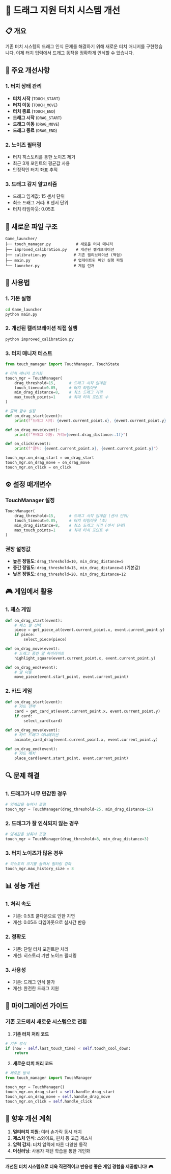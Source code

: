 # 🎯 드래그 지원 터치 시스템 개선

## 📋 개요

기존 터치 시스템의 드래그 인식 문제를 해결하기 위해 새로운 터치 매니저를 구현했습니다. 이제 터치 입력에서 드래그 동작을 정확하게 인식할 수 있습니다.

## 🔧 주요 개선사항

### 1. **터치 상태 관리**
- **터치 시작** (`TOUCH_START`)
- **터치 이동** (`TOUCH_MOVE`) 
- **터치 종료** (`TOUCH_END`)
- **드래그 시작** (`DRAG_START`)
- **드래그 이동** (`DRAG_MOVE`)
- **드래그 종료** (`DRAG_END`)

### 2. **노이즈 필터링**
- 터치 히스토리를 통한 노이즈 제거
- 최근 3개 포인트의 평균값 사용
- 안정적인 터치 좌표 추적

### 3. **드래그 감지 알고리즘**
- 드래그 임계값: 15 센서 단위
- 최소 드래그 거리: 8 센서 단위
- 터치 타임아웃: 0.05초

## 📁 새로운 파일 구조

```
Game_launcher/
├── touch_manager.py           # 새로운 터치 매니저
├── improved_calibration.py    # 개선된 캘리브레이션
├── calibration.py            # 기존 캘리브레이션 (백업)
├── main.py                   # 업데이트된 메인 실행 파일
└── launcher.py               # 게임 런처
```

## 🚀 사용법

### 1. **기본 실행**
```bash
cd Game_launcher
python main.py
```

### 2. **개선된 캘리브레이션 직접 실행**
```bash
python improved_calibration.py
```

### 3. **터치 매니저 테스트**
```python
from touch_manager import TouchManager, TouchState

# 터치 매니저 초기화
touch_mgr = TouchManager(
    drag_threshold=15,      # 드래그 시작 임계값
    touch_timeout=0.05,     # 터치 타임아웃
    min_drag_distance=8,    # 최소 드래그 거리
    max_touch_points=1      # 최대 터치 포인트 수
)

# 콜백 함수 설정
def on_drag_start(event):
    print(f"드래그 시작: {event.current_point.x}, {event.current_point.y}")

def on_drag_move(event):
    print(f"드래그 이동: 거리={event.drag_distance:.1f}")

def on_click(event):
    print(f"클릭: {event.current_point.x}, {event.current_point.y}")

touch_mgr.on_drag_start = on_drag_start
touch_mgr.on_drag_move = on_drag_move
touch_mgr.on_click = on_click
```

## ⚙️ 설정 매개변수

### TouchManager 설정
```python
TouchManager(
    drag_threshold=15,      # 드래그 시작 임계값 (센서 단위)
    touch_timeout=0.05,     # 터치 타임아웃 (초)
    min_drag_distance=8,    # 최소 드래그 거리 (센서 단위)
    max_touch_points=1      # 최대 터치 포인트 수
)
```

### 권장 설정값
- **높은 정밀도**: `drag_threshold=10, min_drag_distance=5`
- **중간 정밀도**: `drag_threshold=15, min_drag_distance=8` (기본값)
- **낮은 정밀도**: `drag_threshold=20, min_drag_distance=12`

## 🎮 게임에서 활용

### 1. **체스 게임**
```python
def on_drag_start(event):
    # 체스 말 선택
    piece = get_piece_at(event.current_point.x, event.current_point.y)
    if piece:
        select_piece(piece)

def on_drag_move(event):
    # 드래그 중인 말 하이라이트
    highlight_square(event.current_point.x, event.current_point.y)

def on_drag_end(event):
    # 말 이동
    move_piece(event.start_point, event.current_point)
```

### 2. **카드 게임**
```python
def on_drag_start(event):
    # 카드 선택
    card = get_card_at(event.current_point.x, event.current_point.y)
    if card:
        select_card(card)

def on_drag_move(event):
    # 카드 드래그 애니메이션
    animate_card_drag(event.current_point.x, event.current_point.y)

def on_drag_end(event):
    # 카드 배치
    place_card(event.start_point, event.current_point)
```

## 🔍 문제 해결

### 1. **드래그가 너무 민감한 경우**
```python
# 임계값을 높여서 조정
touch_mgr = TouchManager(drag_threshold=25, min_drag_distance=15)
```

### 2. **드래그가 잘 인식되지 않는 경우**
```python
# 임계값을 낮춰서 조정
touch_mgr = TouchManager(drag_threshold=8, min_drag_distance=3)
```

### 3. **터치 노이즈가 많은 경우**
```python
# 히스토리 크기를 늘려서 필터링 강화
touch_mgr.max_history_size = 8
```

## 📊 성능 개선

### 1. **처리 속도**
- 기존: 0.5초 쿨다운으로 인한 지연
- 개선: 0.05초 타임아웃으로 실시간 반응

### 2. **정확도**
- 기존: 단일 터치 포인트만 처리
- 개선: 히스토리 기반 노이즈 필터링

### 3. **사용성**
- 기존: 드래그 인식 불가
- 개선: 완전한 드래그 지원

## 🔄 마이그레이션 가이드

### 기존 코드에서 새로운 시스템으로 전환

1. **기존 터치 처리 코드**
```python
# 기존 방식
if (now - self.last_touch_time) < self.touch_cool_down:
    return
```

2. **새로운 터치 처리 코드**
```python
# 새로운 방식
from touch_manager import TouchManager

touch_mgr = TouchManager()
touch_mgr.on_drag_start = self.handle_drag_start
touch_mgr.on_drag_move = self.handle_drag_move
touch_mgr.on_click = self.handle_click
```

## 🎯 향후 개선 계획

1. **멀티터치 지원**: 여러 손가락 동시 터치
2. **제스처 인식**: 스와이프, 핀치 등 고급 제스처
3. **압력 감지**: 터치 압력에 따른 다양한 동작
4. **머신러닝**: 사용자 패턴 학습을 통한 개인화

---

**개선된 터치 시스템으로 더욱 직관적이고 반응성 좋은 게임 경험을 제공합니다! 🎮**
